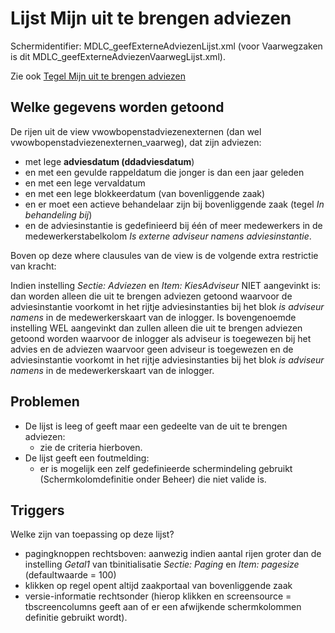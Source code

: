 # Lijst Mijn uit te brengen adviezen

Schermidentifier: MDLC_geefExterneAdviezenLijst.xml (voor Vaarwegzaken is dit MDLC_geefExterneAdviezenVaarwegLijst.xml).

Zie ook [Tegel Mijn uit te brengen adviezen](/probleemoplossing/portalen_en_moduleschermen/openingsportaal/tegel_mijn_uit_te_brengen_adviezen.md)

## Welke gegevens worden getoond

De rijen uit de view vwowbopenstadviezenexternen (dan wel vwowbopenstadviezenexternen_vaarweg), dat zijn adviezen:

- met lege **adviesdatum (ddadviesdatum**)
- en met een gevulde rappeldatum die jonger is dan een jaar geleden
- en met een lege vervaldatum
- en met een lege blokkeerdatum (van bovenliggende zaak)
- en er moet een actieve behandelaar zijn bij bovenliggende zaak (tegel _In behandeling bij_)
- en de adviesinstantie is gedefinieerd bij één of meer medewerkers in de medewerkerstabelkolom _Is externe adviseur namens adviesinstantie_.

Boven op deze where clausules van de view is de volgende extra restrictie van kracht:

Indien instelling _Sectie: Adviezen_ en _Item: KiesAdviseur_ NIET aangevinkt is: dan worden alleen die uit te brengen adviezen getoond waarvoor de adviesinstantie voorkomt in het rijtje adviesinstanties bij het blok _is adviseur namens_ in de medewerkerskaart van de inlogger.
Is bovengenoemde instelling WEL aangevinkt dan zullen alleen die uit te brengen adviezen getoond worden waarvoor de inlogger als adviseur is toegewezen bij het advies en de adviezen waarvoor geen adviseur is toegewezen en de adviesinstantie voorkomt in het rijtje adviesinstanties bij het blok _is adviseur namens_ in de medewerkerskaart van de inlogger.

## Problemen

- De lijst is leeg of geeft maar een gedeelte van de uit te brengen adviezen:
  - zie de criteria hierboven.
- De lijst geeft een foutmelding:
  - er is mogelijk een zelf gedefinieerde schermindeling gebruikt (Schermkolomdefinitie onder Beheer) die niet valide is.

## Triggers

Welke zijn van toepassing op deze lijst?

- pagingknoppen rechtsboven: aanwezig indien aantal rijen groter dan de instelling _Getal1_ van tbinitialisatie _Sectie: Paging_ en _Item: pagesize_ (defaultwaarde = 100)
- klikken op regel opent altijd zaakportaal van bovenliggende zaak
- versie-informatie rechtsonder (hierop klikken en screensource = tbscreencolumns geeft aan of er een afwijkende schermkolommen definitie gebruikt wordt).
